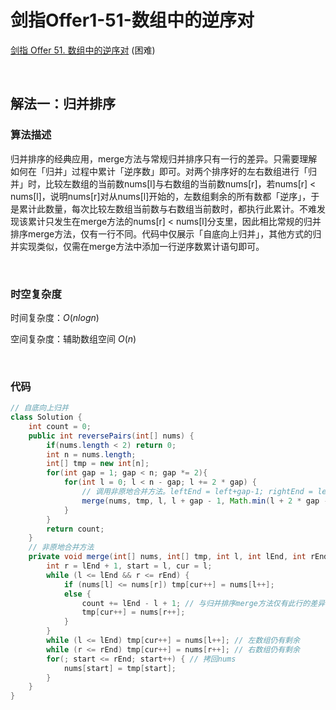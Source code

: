 # 剑指Offer1-51-数组中的逆序对

[剑指 Offer 51. 数组中的逆序对](https://leetcode.cn/problems/shu-zu-zhong-de-ni-xu-dui-lcof/) (困难)

<br />

## 解法一：归并排序

### 算法描述

归并排序的经典应用，merge方法与常规归并排序只有一行的差异。只需要理解如何在「归并」过程中累计「逆序数」即可。对两个排序好的左右数组进行「归并」时，比较左数组的当前数nums[l]与右数组的当前数nums[r]，若nums[r] < nums[l]，说明nums[r]对从nums[l]开始的，左数组剩余的所有数都「逆序」，于是累计此数量，每次比较左数组当前数与右数组当前数时，都执行此累计。不难发现该累计只发生在merge方法的nums[r] < nums[l]分支里，因此相比常规的归并排序merge方法，仅有一行不同。代码中仅展示「自底向上归并」，其他方式的归并实现类似，仅需在merge方法中添加一行逆序数累计语句即可。

<br />

### 时空复杂度

时间复杂度：$O(nlogn)$

空间复杂度：辅助数组空间 $O(n)$

<br />

### 代码

```java
// 自底向上归并
class Solution {
    int count = 0;
    public int reversePairs(int[] nums) {
        if(nums.length < 2) return 0;
        int n = nums.length;
        int[] tmp = new int[n];
        for(int gap = 1; gap < n; gap *= 2){
            for(int l = 0; l < n - gap; l += 2 * gap) {
                // 调用非原地合并方法。leftEnd = left+gap-1; rightEnd = left+2*gap-1;
                merge(nums, tmp, l, l + gap - 1, Math.min(l + 2 * gap - 1, n - 1));
            }
        }
        return count;
    }
    // 非原地合并方法
    private void merge(int[] nums, int[] tmp, int l, int lEnd, int rEnd) {
        int r = lEnd + 1, start = l, cur = l;
        while (l <= lEnd && r <= rEnd) {
            if (nums[l] <= nums[r]) tmp[cur++] = nums[l++];
            else {
                count += lEnd - l + 1; // 与归并排序merge方法仅有此行的差异
                tmp[cur++] = nums[r++];
            }
        }
        while (l <= lEnd) tmp[cur++] = nums[l++]; // 左数组仍有剩余
        while (r <= rEnd) tmp[cur++] = nums[r++]; // 右数组仍有剩余
        for(; start <= rEnd; start++) { // 拷回nums
            nums[start] = tmp[start];
        }
    }
}
```

<br />

